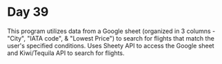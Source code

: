 # Day 39
This program utilizes data from a Google sheet (organized in 3 columns - "City", "IATA code", & "Lowest Price") to search for flights that match the user's specified conditions. Uses Sheety API to access the Google sheet and Kiwi/Tequila API to search for flights.
